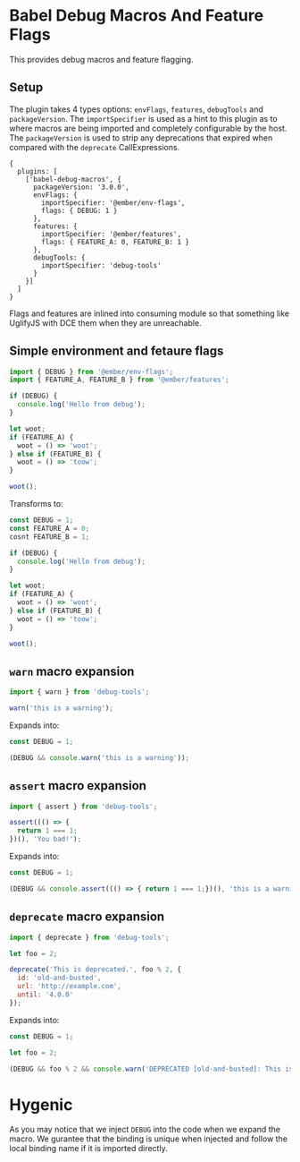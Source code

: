 # Babel Debug Macros And Feature Flags

This provides debug macros and feature flagging.

## Setup

The plugin takes 4 types options: `envFlags`, `features`, `debugTools` and `packageVersion`. The `importSpecifier` is used as a hint to this plugin as to where macros are being imported and completely configurable by the host. The `packageVersion` is used to strip any deprecations that expired when compared with the `deprecate` CallExpressions.

```
{
  plugins: [
    ['babel-debug-macros', {
      packageVersion: '3.0.0',
      envFlags: {
        importSpecifier: '@ember/env-flags',
        flags: { DEBUG: 1 }
      },
      features: {
        importSpecifier: '@ember/features',
        flags: { FEATURE_A: 0, FEATURE_B: 1 }
      },
      debugTools: {
        importSpecifier: 'debug-tools'
      }
    }]
  ]
}
```

Flags and features are inlined into consuming module so that something like UglifyJS with DCE them when they are unreachable.

## Simple environment and fetaure flags

```javascript
import { DEBUG } from '@ember/env-flags';
import { FEATURE_A, FEATURE_B } from '@ember/features';

if (DEBUG) {
  console.log('Hello from debug');
}

let woot;
if (FEATURE_A) {
  woot = () => 'woot';
} else if (FEATURE_B) {
  woot = () => 'toow';
}

woot();
```

Transforms to:

```javascript
const DEBUG = 1;
const FEATURE_A = 0;
cosnt FEATURE_B = 1;

if (DEBUG) {
  console.log('Hello from debug');
}

let woot;
if (FEATURE_A) {
  woot = () => 'woot';
} else if (FEATURE_B) {
  woot = () => 'toow';
}

woot();
```

## `warn` macro expansion

```javascript
import { warn } from 'debug-tools';

warn('this is a warning');
```

Expands into:

```javascript
const DEBUG = 1;

(DEBUG && console.warn('this is a warning'));
```

## `assert` macro expansion

```javascript
import { assert } from 'debug-tools';

assert((() => {
  return 1 === 1;
})(), 'You bad!');
```

Expands into:

```javascript
const DEBUG = 1;

(DEBUG && console.assert((() => { return 1 === 1;})(), 'this is a warning'));
```

## `deprecate` macro expansion

```javascript
import { deprecate } from 'debug-tools';

let foo = 2;

deprecate('This is deprecated.', foo % 2, {
  id: 'old-and-busted',
  url: 'http://example.com',
  until: '4.0.0'
});
```

Expands into:

```javascript
const DEBUG = 1;

let foo = 2;

(DEBUG && foo % 2 && console.warn('DEPRECATED [old-and-busted]: This is deprecated. Will be removed in 4.0.0. Please see http://example.com for more details.'));
```

# Hygenic

As you may notice that we inject `DEBUG` into the code when we expand the macro. We gurantee that the binding is unique when injected and follow the local binding name if it is imported directly.
